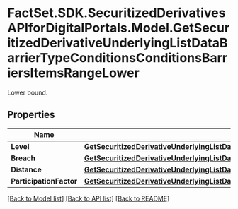 # FactSet.SDK.SecuritizedDerivativesAPIforDigitalPortals.Model.GetSecuritizedDerivativeUnderlyingListDataBarrierTypeConditionsConditionsBarriersItemsRangeLower
Lower bound.

## Properties

Name | Type | Description | Notes
------------ | ------------- | ------------- | -------------
**Level** | [**GetSecuritizedDerivativeUnderlyingListDataBarrierTypeConditionsConditionsBarriersItemsRangeLowerLevel**](GetSecuritizedDerivativeUnderlyingListDataBarrierTypeConditionsConditionsBarriersItemsRangeLowerLevel.md) |  | [optional] 
**Breach** | [**GetSecuritizedDerivativeUnderlyingListDataBarrierTypeConditionsConditionsBarriersItemsRangeLowerBreach**](GetSecuritizedDerivativeUnderlyingListDataBarrierTypeConditionsConditionsBarriersItemsRangeLowerBreach.md) |  | [optional] 
**Distance** | [**GetSecuritizedDerivativeUnderlyingListDataBarrierTypeConditionsConditionsBarriersItemsRangeLowerDistance**](GetSecuritizedDerivativeUnderlyingListDataBarrierTypeConditionsConditionsBarriersItemsRangeLowerDistance.md) |  | [optional] 
**ParticipationFactor** | [**GetSecuritizedDerivativeUnderlyingListDataBarrierTypeConditionsConditionsBarriersItemsRangeLowerParticipationFactor**](GetSecuritizedDerivativeUnderlyingListDataBarrierTypeConditionsConditionsBarriersItemsRangeLowerParticipationFactor.md) |  | [optional] 

[[Back to Model list]](../README.md#documentation-for-models) [[Back to API list]](../README.md#documentation-for-api-endpoints) [[Back to README]](../README.md)

